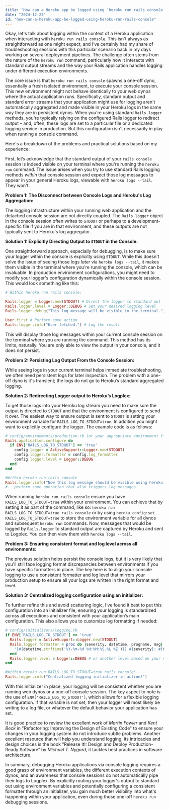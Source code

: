 ```yaml
---
title: "How can a Heroku app be logged using `heroku run rails console`?"
date: "2024-12-23"
id: "how-can-a-heroku-app-be-logged-using-heroku-run-rails-console"
---
```


Okay, let's talk about logging within the context of a Heroku application when interacting with `heroku run rails console`. This isn't always as straightforward as one might expect, and I’ve certainly had my share of troubleshooting sessions with this particular scenario back in my days working on several deployment pipelines. The challenge often stems from the nature of the `heroku run` command, particularly how it interacts with standard output streams and the way your Rails application handles logging under different execution environments.

The core issue is that `heroku run rails console` spawns a one-off dyno, essentially a fresh isolated environment, to execute your console session. This new environment might not behave identically to your web dynos where the actual application runs. Specifically, standard output and standard error streams that your application might use for logging aren't automatically aggregated and made visible in your Heroku logs in the same way they are in persistent dynos. When you're using standard `Rails.logger` methods, you're typically relying on the configured Rails logger to redirect output – and, often, these logs are set to a particular file or a dedicated logging service in production. But this configuration isn't necessarily in play when running a console command.

Here's a breakdown of the problems and practical solutions based on my experience:

First, let’s acknowledge that the standard output of your `rails console` session is indeed visible on your terminal where you're running the `heroku run` command. The issue arises when you try to use standard Rails logging methods *within* that console session and expect those log messages to appear in your general Heroku logs, viewable with `heroku logs --tail`. They won't.

**Problem 1: The Disconnect between Console Logs and Heroku's Log Aggregation:**

The logging infrastructure within your running web application and the detached console session are not directly coupled. The `Rails.logger` object in the console session often writes to `STDOUT` or perhaps to a development-specific file if you are in that environment, and these outputs are not typically sent to Heroku's log aggregator.

**Solution 1: Explicitly Directing Output to `STDOUT` in the Console:**

One straightforward approach, especially for debugging, is to make sure your logger within the console is explicitly using `STDOUT`. While this doesn't solve the issue of seeing those logs *later* via `heroku logs --tail`, it makes them visible in the terminal where you're running the console, which can be invaluable. In production environment configurations, you might need to modify your logger's configuration dynamically within the console session. This would look something like this:

```ruby
# Within heroku run rails console:

Rails.logger = Logger.new(STDOUT) # Direct the logger to standard out
Rails.logger.level = Logger::DEBUG # Set your desired logging level
Rails.logger.debug("This log message will be visible in the terminal.")

User.first # Perform some action
Rails.logger.info("User fetched.") # Log the result
```

This will display those log messages within your current console session on the terminal where you are running the command. This method has its limits, naturally. You are only able to view the output in your console, and it does not persist.

**Problem 2: Persisting Log Output From the Console Session:**

While seeing logs in your current terminal helps immediate troubleshooting, we often need persistent logs for later inspection. The problem with a one-off dyno is it's transient; the logs do not go to Heroku’s standard aggregated logging.

**Solution 2: Redirecting Logger output to Heroku’s Logplex:**

To get those logs into your Heroku log stream you need to make sure the output is directed to `STDOUT` and that the environment is configured to send it over. The easiest way to ensure output is sent to `STDOUT` is setting your environment variable for `RAILS_LOG_TO_STDOUT=true`. In addition you might want to explicitly configure the logger. The example code is as follows:

```ruby
# config/environments/production.rb (or your appropriate environment file):
Rails.application.configure do
  if ENV['RAILS_LOG_TO_STDOUT'] == 'true'
    config.logger = ActiveSupport::Logger.new(STDOUT)
    config.logger.formatter = config.log_formatter
    config.logger.level = Logger::DEBUG
  end
end

#Within heroku run rails console
Rails.logger.info("Now this log message should be visible using heroku logs --tail.")
#...perform some operation that also triggers log messages
```

When running `heroku run rails console` ensure you have `RAILS_LOG_TO_STDOUT=true` within your environment. You can achieve that by setting it as part of the command, like so: `heroku run RAILS_LOG_TO_STDOUT=true rails console` or by using `heroku config:set RAILS_LOG_TO_STDOUT=true` to store the environment variable for all dynos and subsequent `heroku run` commands. Now, messages that would be logged by `Rails.logger` to standard output are captured by Heroku and sent to Logplex. You can then view them with `heroku logs --tail`.

**Problem 3: Ensuring consistent format and log level across all environments:**

The previous solution helps persist the console logs, but it is very likely that you'll still face logging format discrepancies between environments if you have specific formatters in place. The key here is to align your console logging to use a consistent formatter and log level that mirrors your production setup to ensure all your logs are written in the right format and level.

**Solution 3: Centralized logging configuration using an initializer:**

To further refine this and avoid scattering logic, I’ve found it best to put this configuration into an initializer file, ensuring your logging is standardized across all executions and consistent with your application’s main configuration. This also allows you to customize log formatting if needed:

```ruby
# config/initializers/logging.rb
if ENV['RAILS_LOG_TO_STDOUT'] == 'true'
  Rails.logger = ActiveSupport::Logger.new(STDOUT)
  Rails.logger.formatter = proc do |severity, datetime, progname, msg|
    "[#{datetime.strftime('%Y-%m-%d %H:%M:%S.%L %Z')}] #{severity}: #{msg}\n"
  end
  Rails.logger.level = Logger::DEBUG # or another level based on your needs.
end

#Within heroku run RAILS_LOG_TO_STDOUT=true rails console:
Rails.logger.info("Centralized logging initializer in action!")
```
With this initializer in place, your logging will be consistent whether you are running web dynos or a one-off console session. The key aspect to note is the use of `ENV['RAILS_LOG_TO_STDOUT']`, which allows for a flexible logging configuration. If that variable is not set, then your logger will most likely be writing to a log file, or whatever the default behavior your application has set.

It is good practice to review the excellent work of *Martin Fowler* and *Kent Beck* in "Refactoring: Improving the Design of Existing Code" to ensure your changes in your logging system do not introduce subtle problems. Another excellent resource that will help you understand logging, its intricacies and design choices is the book “Release It!: Design and Deploy Production-Ready Software” by *Michael T. Nygard*, it tackles best practices in software architecture.

In summary, debugging Heroku applications via console logging requires a good grasp of environment variables, the different execution contexts of dynos, and an awareness that console sessions do not automatically pipe their logs to Logplex. By explicitly routing your logger's output to standard out using environment variables and potentially configuring a consistent formatter through an initializer, you gain much better visibility into what's happening within your application, even during those one-off `heroku run` debugging sessions.
